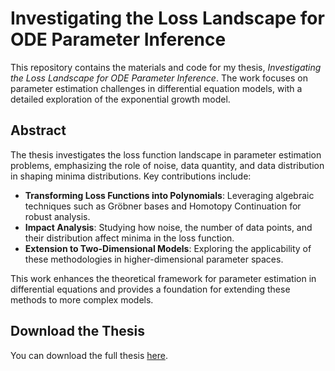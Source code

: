 # Investigating the Loss Landscape for ODE Parameter Inference

This repository contains the materials and code for my thesis, *Investigating the Loss Landscape for ODE Parameter Inference*. The work focuses on parameter estimation challenges in differential equation models, with a detailed exploration of the exponential growth model. 

## Abstract

The thesis investigates the loss function landscape in parameter estimation problems, emphasizing the role of noise, data quantity, and data distribution in shaping minima distributions. Key contributions include:
- **Transforming Loss Functions into Polynomials**: Leveraging algebraic techniques such as Gröbner bases and Homotopy Continuation for robust analysis.
- **Impact Analysis**: Studying how noise, the number of data points, and their distribution affect minima in the loss function.
- **Extension to Two-Dimensional Models**: Exploring the applicability of these methodologies in higher-dimensional parameter spaces.

This work enhances the theoretical framework for parameter estimation in differential equations and provides a foundation for extending these methods to more complex models.


## Download the Thesis

You can download the full thesis [here](https://github.com/amineroudani/Thesis/blob/main/Thesis_Amine_Roudani.pdf).
